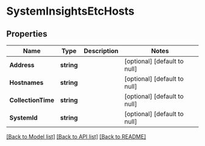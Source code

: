 # SystemInsightsEtcHosts

## Properties
Name | Type | Description | Notes
------------ | ------------- | ------------- | -------------
**Address** | **string** |  | [optional] [default to null]
**Hostnames** | **string** |  | [optional] [default to null]
**CollectionTime** | **string** |  | [optional] [default to null]
**SystemId** | **string** |  | [optional] [default to null]

[[Back to Model list]](../README.md#documentation-for-models) [[Back to API list]](../README.md#documentation-for-api-endpoints) [[Back to README]](../README.md)


